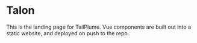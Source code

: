 # Talon

This is the landing page for TailPlume.
Vue components are built out into a static website, and deployed on push to the repo.
